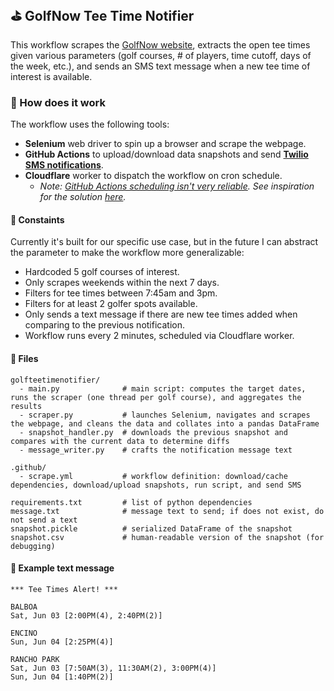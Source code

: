 ## :golf: GolfNow Tee Time Notifier

This workflow scrapes the [GolfNow website](https://www.golfnow.com/), extracts the open tee times given various parameters (golf courses, # of players, time cutoff, days of the week, etc.), and sends an SMS text message when a new tee time of interest is available.

### :hammer: How does it work
The workflow uses the following tools:
* __Selenium__ web driver to spin up a browser and scrape the webpage.
* __GitHub Actions__ to upload/download data snapshots and send __[Twilio SMS notifications](https://github.com/marketplace/actions/twilio-sms)__.
* __Cloudflare__ worker to dispatch the workflow on cron schedule.
  * _Note: [GitHub Actions scheduling isn't very reliable](https://upptime.js.org/blog/2021/01/22/github-actions-schedule-not-working/). See inspiration for the solution [here](https://github.com/upptime/upptime/issues/42#issuecomment-840264035)._

#### :construction: Constaints
Currently it's built for our specific use case, but in the future I can abstract the parameter to make the workflow more generalizable:
* Hardcoded 5 golf courses of interest.
* Only scrapes weekends within the next 7 days.
* Filters for tee times between 7:45am and 3pm.
* Filters for at least 2 golfer spots available.
* Only sends a text message if there are new tee times added when comparing to the previous notification.
* Workflow runs every 2 minutes, scheduled via Cloudflare worker.


#### :file_folder: Files
```
golfteetimenotifier/
  - main.py              # main script: computes the target dates, runs the scraper (one thread per golf course), and aggregates the results
  - scraper.py           # launches Selenium, navigates and scrapes the webpage, and cleans the data and collates into a pandas DataFrame 
  - snapshot_handler.py  # downloads the previous snapshot and compares with the current data to determine diffs
  - message_writer.py    # crafts the notification message text

.github/
  - scrape.yml           # workflow definition: download/cache dependencies, download/upload snapshots, run script, and send SMS
 
requirements.txt         # list of python dependencies
message.txt              # message text to send; if does not exist, do not send a text
snapshot.pickle          # serialized DataFrame of the snapshot
snapshot.csv             # human-readable version of the snapshot (for debugging)
```

#### :calling: Example text message
```
*** Tee Times Alert! ***

BALBOA
Sat, Jun 03 [2:00PM(4), 2:40PM(2)]

ENCINO
Sun, Jun 04 [2:25PM(4)]

RANCHO PARK
Sat, Jun 03 [7:50AM(3), 11:30AM(2), 3:00PM(4)]
Sun, Jun 04 [1:40PM(2)]
```
